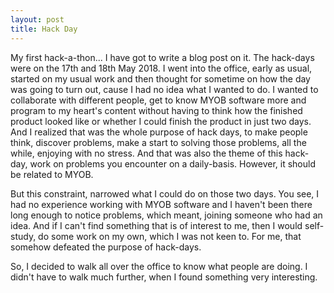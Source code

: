 ```yaml
---
layout: post
title: Hack Day 
---
```


My first hack-a-thon... I have got to write a blog post on it. The hack-days were on the 17th and 18th May 2018. I went into the office, early as usual, started on my usual work and then thought for sometime on how the day was going to turn out, cause I had no idea what I wanted to do. I wanted to collaborate with different people, get to know MYOB software more and program to my heart's content without having to think how the finished product looked like or whether I could finish the product in just two days. And I realized that was the whole purpose of hack days, to make people think, discover problems, make a start to solving those problems, all the while, enjoying with no stress. And that was also the theme of this hack-day, work on problems you encounter on a daily-basis. However, it should be related to MYOB. 

But this constraint, narrowed what I could do on those two days. You see, I had no experience working with MYOB software and I haven't been there long enough to notice problems, which meant, joining someone who had an idea. And if I can't find something that is of interest to me, then I would self-study, do some work on my own, which I was not keen to. For me, that somehow defeated the purpose of hack-days.

So, I decided to walk all over the office to know what people are doing. I didn't have to walk much further, when I found something very interesting. 
